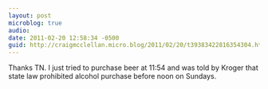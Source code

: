 ```yaml
---
layout: post
microblog: true
audio: 
date: 2011-02-20 12:58:34 -0500
guid: http://craigmcclellan.micro.blog/2011/02/20/t39383422816354304.html
---
```

Thanks TN. I just tried to purchase beer at 11:54 and was told by Kroger that state law prohibited alcohol purchase before noon on Sundays.
